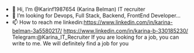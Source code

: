 - 👋 Hi, I’m @Karinf1987654 (Karina Belman) IT recruiter
- 💞️ I’m looking for Devops, Full Stack, Backend, FrontEnd Developer...
- 📫 How to reach me 
linkedin:https://www.linkedin.com/in/karina-belman-3a5580217/   https://www.linkedin.com/in/karina-b-330185230/ 
Telegram:@Karina_IT_Recruiter
If you are looking for a job, you can write to me. We will definitely find a job for you

